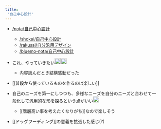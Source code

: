 ```yaml
---
title:
 '自己中心設計'
---
```



- [/nota/自己中心設計](https://scrapbox.io/nota/自己中心設計)
    - [/shokai/自己中心設計](https://scrapbox.io/shokai/自己中心設計)
    - [/rakusai/自分汎用デザイン](https://scrapbox.io/rakusai/自分汎用デザイン)
    - [/bluemo-nota/自己中心設計](https://scrapbox.io/bluemo-nota/自己中心設計)

- これ、やっていきたい<img src='https://scrapbox.io/api/pages/blu3mo-public/blu3mo/icon' alt='blu3mo.icon' height="19.5"/><img src='https://scrapbox.io/api/pages/blu3mo-public/blu3mo/icon' alt='blu3mo.icon' height="19.5"/>
    - 内容読んだとき結構感動だった
- [[普段から使っているものを作るのは楽しい]]
- 自己のニーズを第一にしつつも、多様なニーズを自分のニーズと合わせて一般化して汎用的な形を探るという点がいい<img src='https://scrapbox.io/api/pages/blu3mo-public/blu3mo/icon' alt='blu3mo.icon' height="19.5"/>
    - [[階層高い事を考えたくなりがち]]なので楽しそう

- [[ドッグフーディング]]の意義を拡張した感じ(?)

